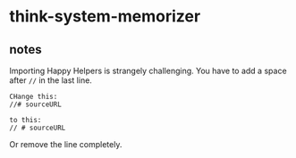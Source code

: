 # think-system-memorizer

## notes

Importing Happy Helpers is strangely challenging. You have to add a space after `//` in the last line.

```
CHange this:
//# sourceURL

to this:
// # sourceURL
```

Or remove the line completely.